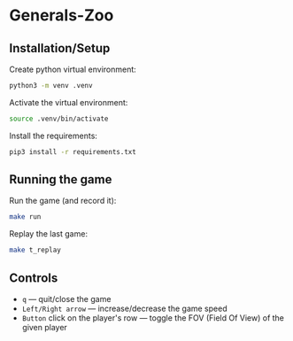 # Generals-Zoo

## Installation/Setup

Create python virtual environment:
```sh
python3 -m venv .venv
```

Activate the virtual environment:
```sh
source .venv/bin/activate
```

Install the requirements:
```sh
pip3 install -r requirements.txt
```

## Running the game

Run the game (and record it):
```sh
make run
```

Replay the last game:
```sh
make t_replay
```

## Controls
- `q` — quit/close the game
- `Left/Right arrow` — increase/decrease the game speed
- `Button` click on the player's row — toggle the FOV (Field Of View) of the given player
